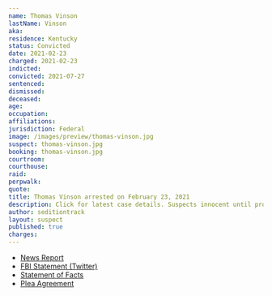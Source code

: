 ```yaml
---
name: Thomas Vinson
lastName: Vinson
aka:
residence: Kentucky
status: Convicted
date: 2021-02-23
charged: 2021-02-23
indicted:
convicted: 2021-07-27
sentenced:
dismissed: 
deceased:
age:
occupation:
affiliations:
jurisdiction: Federal
image: /images/preview/thomas-vinson.jpg
suspect: thomas-vinson.jpg
booking: thomas-vinson.jpg
courtroom:
courthouse:
raid:
perpwalk:
quote:
title: Thomas Vinson arrested on February 23, 2021
description: Click for latest case details. Suspects innocent until proven guilty.
author: seditiontrack
layout: suspect
published: true
charges:
---
```

- [News Report](https://www.kentucky.com/news/local/crime/article249457150.)
- [FBI Statement (Twitter)](https://twitter.com/FBILouisville/status/1364284639385378825)
- [Statement of Facts](https://extremism.gwu.edu/sites/g/files/zaxdzs2191/f/Lori%20Vinson%20and%20Thomas%20Vinson%20Statement%20of%20Facts.pdf)
- [Plea Agreement](https://www.justice.gov/usao-dc/case-multi-defendant/file/1418036/download)
